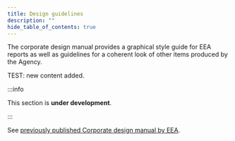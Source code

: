 ```yaml
---
title: Design guidelines
description: ""
hide_table_of_contents: true
---
```


The corporate design manual provides a graphical style guide for EEA reports 
as well as guidelines for a coherent look of other items produced by the Agency.

TEST: new content added.

:::info

This section is **under development**.

:::

See [previously published Corporate design manual by EEA](https://www.eea.europa.eu/publications/eea-corporate-design-manual).
